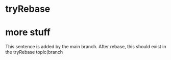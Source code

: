 # tryRebase

# more stuff 

This sentence is added by the main branch. After rebase, this should exist in the tryRebase topic(branch